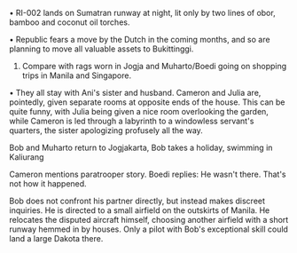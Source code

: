


• RI-002 lands on Sumatran runway at night, lit only by two lines of obor, bamboo and coconut oil torches. 

• Republic fears a move by the Dutch in the coming months, and so are planning to move all valuable assets to Bukittinggi.




1. Compare with rags worn in Jogja and Muharto/Boedi going on shopping trips in Manila and Singapore.

• They all stay with Ani's sister and husband. Cameron and Julia are, pointedly, given separate rooms at opposite ends of the house. This can be quite funny, with Julia being given a nice room overlooking the garden, while Cameron is led through a labyrinth to a windowless servant's quarters, the sister apologizing profusely all the way. 



Bob and Muharto return to Jogjakarta,  Bob takes a holiday, swimming in  Kaliurang 



Cameron mentions paratrooper story. Boedi replies: He wasn't there. That's not how it happened.

Bob does not confront his partner directly, but instead makes discreet inquiries. He is directed to a small airfield on the outskirts of Manila. He relocates the disputed aircraft himself, choosing another airfield with a short runway hemmed in by houses. Only a pilot with Bob's exceptional skill could land a large Dakota there.

